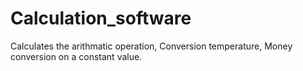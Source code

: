 # Calculation_software
Calculates the arithmatic operation, Conversion temperature, Money conversion on a constant value.
